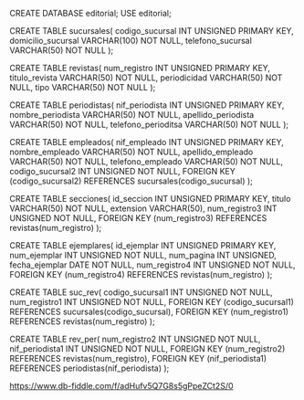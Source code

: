 CREATE DATABASE editorial;
USE editorial;

CREATE TABLE sucursales(
  codigo_sucursal INT UNSIGNED PRIMARY KEY,
    domicilio_sucursal VARCHAR(100) NOT NULL,
    telefono_sucursal VARCHAR(50) NOT NULL
  );

CREATE TABLE revistas(
  num_registro INT UNSIGNED PRIMARY KEY,
    titulo_revista VARCHAR(50) NOT NULL,
    periodicidad VARCHAR(50) NOT NULL,
    tipo VARCHAR(50) NOT NULL
  );

CREATE TABLE periodistas(
  nif_periodista INT UNSIGNED PRIMARY KEY,
    nombre_periodista VARCHAR(50) NOT NULL,
    apellido_periodista VARCHAR(50) NOT NULL,
    telefono_perioditsa VARCHAR(50) NOT NULL
  );

CREATE TABLE empleados(
  nif_empleado INT UNSIGNED PRIMARY KEY,
    nombre_empleado VARCHAR(50) NOT NULL,
    apellido_empleado VARCHAR(50) NOT NULL,
    telefono_empleado VARCHAR(50) NOT NULL,
    codigo_sucursal2 INT UNSIGNED NOT NULL,
    FOREIGN KEY (codigo_sucursal2) REFERENCES sucursales(codigo_sucursal)
  );

CREATE TABLE secciones(
  id_seccion INT UNSIGNED PRIMARY KEY,
    titulo VARCHAR(50) NOT NULL,
    extension VARCHAR(50),
    num_registro3 INT UNSIGNED NOT NULL,
    FOREIGN KEY (num_registro3) REFERENCES revistas(num_registro)
  );

CREATE TABLE ejemplares(
  id_ejemplar INT UNSIGNED PRIMARY KEY,
    num_ejemplar INT UNSIGNED NOT NULL,
    num_pagina INT UNSIGNED,
    fecha_ejemplar DATE NOT NULL,
    num_registro4 INT UNSIGNED NOT NULL,
    FOREIGN KEY (num_registro4) REFERENCES revistas(num_registro)
  );

CREATE TABLE suc_rev(
  codigo_sucursal1 INT UNSIGNED NOT NULL,
    num_registro1 INT UNSIGNED NOT NULL,
    FOREIGN KEY (codigo_sucursal1) REFERENCES sucursales(codigo_sucursal),
    FOREIGN KEY (num_registro1) REFERENCES revistas(num_registro)
  );

CREATE TABLE rev_per(
  num_registro2 INT UNSIGNED NOT NULL,
    nif_periodista1 INT UNSIGNED NOT NULL,
    FOREIGN KEY (num_registro2) REFERENCES revistas(num_registro),
    FOREIGN KEY (nif_periodista1) REFERENCES periodistas(nif_periodista)
  );
  
  https://www.db-fiddle.com/f/adHufv5Q7G8s5gPpeZCt2S/0
